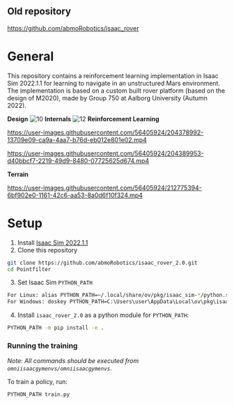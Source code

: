## Old repository

https://github.com/abmoRobotics/isaac_rover

# General
This repository contains a reinforcement learning implementation in Isaac Sim 2022.1.1 for learning to navigate in an unstructured Mars environment. The implementation is based on a custom built rover platform (based on the design of M2020), made by Group 750 at Aalborg University (Autumn 2022).

**Design**
![10](https://user-images.githubusercontent.com/56405924/200193226-f0ae8f5f-2c59-45ce-a091-d0b832dbc6ac.JPG)
**Internals**
![12](https://user-images.githubusercontent.com/56405924/200193231-ff1713ef-f4f9-46c4-8d7d-28ef6c3dc83d.JPG)
**Reinforcement Learning**

https://user-images.githubusercontent.com/56405924/204378992-13709e09-ca9a-4aa7-b76d-eb012e801e02.mp4

https://user-images.githubusercontent.com/56405924/204389953-d40bbcf7-2219-49d9-8480-07725625d674.mp4

**Terrain**


https://user-images.githubusercontent.com/56405924/212775394-6bf902e0-1161-42c6-aa53-8a0d6f10f324.mp4


# Setup
1. Install [Isaac Sim 2022.1.1](https://developer.nvidia.com/isaac-sim)
2. Clone this repository 
``` bash
git clone https://github.com/abmoRobotics/isaac_rover_2.0.git
cd Pointfilter
```
3. Set Isaac Sim `PYTHON_PATH`
``` bash
For Linux: alias PYTHON_PATH=~/.local/share/ov/pkg/isaac_sim-*/python.sh
For Windows: doskey PYTHON_PATH=C:\Users\user\AppData\Local\ov\pkg\isaac_sim-*\python.bat $*
```
4. Install `isaac_rover_2.0` as a python module for `PYTHON_PATH`:
```bash
PYTHON_PATH -m pip install -e .
```
### Running the training
*Note: All commands should be executed from `omniisaacgymenvs/omniisaacgymenvs`.*

To train a policy, run:

```bash
PYTHON_PATH train.py
```
